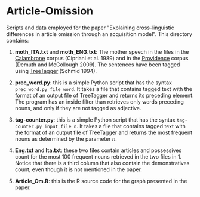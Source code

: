 # Article-Omission
Scripts and data employed for the paper "Explaining cross-linguistic differences in article omission through an acquisition model". This directory contains:

1. **moth\_ITA.txt** and **moth\_ENG.txt**: The mother speech in the files in the [Calambrone](https://childes.talkbank.org/access/Romance/Italian/Calambrone.html) corpus (Cipriani et al. 1989) and in the [Providence](https://phonbank.talkbank.org/access/Eng-NA/Providence.html) corpus (Demuth and McCollough 2009). The sentences have been tagged using [TreeTagger](https://www.cis.uni-muenchen.de/~schmid/tools/TreeTagger/) (Schmid 1994).

2. **prec\_word.py**: this is a simple Python script that has the syntax ```prec_word.py file word```. It takes a file that contains tagged text with the format of an output file of TreeTagger and returns its preceding element. The program has an inside filter than retrieves only words preceding nouns, and only if they are not tagged as adjective.

3. **tag-counter.py**: this is a simple Python script that has the syntax ```tag-counter.py input_file n```. It takes a file that contains tagged text with the format of an output file of TreeTagger and returns the most frequent nouns as determined by the parameter *n*. 

5. **Eng.txt** and **Ita.txt**: these two files contain articles and possessives count for the most 100 frequent nouns retrieved in the two files in 1. Notice that there is a third column that also contain the demonstratives count, even though it is not mentioned in the paper.

5. **Article\_Om.R**: this is the R source code for the graph presented in the paper.

